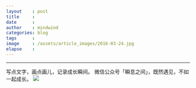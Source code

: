 ```yaml
---
layout    : post
title     :
date      :
author    : mindwind
categories: blog
tags      :
image     : /assets/article_images/2016-03-24.jpg
elapse    :
---
```































---
写点文字，画点画儿，记录成长瞬间。
微信公众号「瞬息之间」，既然遇见，不如一起成长。
![](/assets/images/qrcode_wechat_avatar.jpg)
